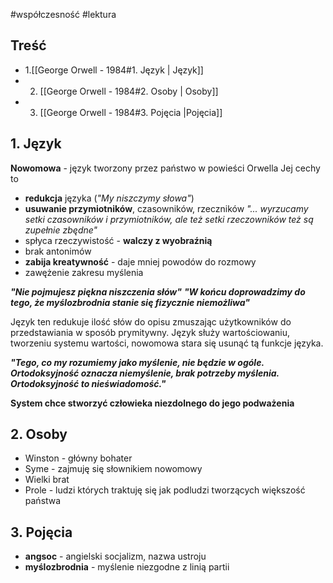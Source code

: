 #współczesność #lektura 
## Treść
- 1.[[George Orwell - 1984#1. Język | Język]]
- 2. [[George Orwell - 1984#2. Osoby | Osoby]]
- 3. [[George Orwell - 1984#3. Pojęcia |Pojęcia]]
## 1. Język

**Nowomowa** - język tworzony przez państwo w powieści Orwella Jej cechy to
- **redukcja** języka (*"My niszczymy słowa"*)
- **usuwanie przymiotników**, czasowników, rzeczników *"... wyrzucamy setki czasowników i przymiotników, ale też setki rzeczowników też są zupełnie zbędne"*
- spłyca rzeczywistość - **walczy z wyobraźnią**
- brak antonimów
- **zabija kreatywność** - daje mniej powodów do rozmowy
- zawężenie zakresu myślenia

***"Nie pojmujesz piękna niszczenia słów"***
***"W końcu doprowadzimy do tego, że myślozbrodnia stanie się fizycznie niemożliwa"***

Język ten redukuje ilość słów do opisu zmuszając użytkowników do przedstawiania w sposób prymitywny. Język służy wartościowaniu, tworzeniu systemu wartości, nowomowa stara się usunąć tą funkcje języka.

***"Tego, co my rozumiemy jako myślenie, nie będzie w ogóle. Ortodoksyjność oznacza niemyślenie, brak potrzeby myślenia. Ortodoksyjność to nieświadomość."***

**System chce stworzyć człowieka niezdolnego do jego podważenia**
## 2. Osoby

 - Winston - główny bohater
 - Syme - zajmuję się słownikiem nowomowy
- Wielki brat
- Prole - ludzi których traktuję się jak podludzi tworzących większość państwa
## 3. Pojęcia

- **angsoc** - angielski socjalizm, nazwa ustroju
- **myślozbrodnia** - myślenie niezgodne z linią partii

